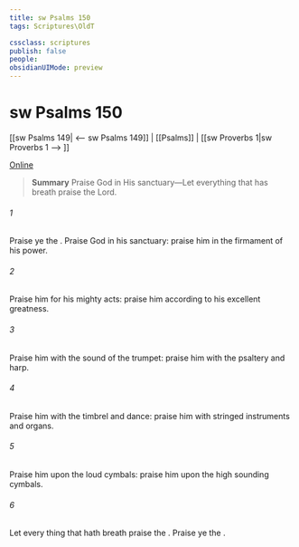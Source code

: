 ```yaml
---
title: sw Psalms 150
tags: Scriptures\OldT

cssclass: scriptures
publish: false
people:
obsidianUIMode: preview
---
```


# sw Psalms 150
[[sw Psalms 149| <-- sw Psalms 149]] | [[Psalms]] | [[sw Proverbs 1|sw Proverbs 1 --> ]]

[Online](https://churchofjesuschrist.org/study/scriptures/ot/ps/150?lang=eng)

> __Summary__
Praise God in His sanctuary—Let everything that has breath praise the Lord.

###### 1 
Praise ye the . Praise God in his sanctuary: praise him in the firmament of his power.

###### 2 
Praise him for his mighty acts: praise him according to his excellent greatness.

###### 3 
Praise him with the sound of the trumpet: praise him with the psaltery and harp.

###### 4 
Praise him with the timbrel and dance: praise him with stringed instruments and organs.

###### 5 
Praise him upon the loud cymbals: praise him upon the high sounding cymbals.

###### 6 
Let every thing that hath breath praise the . Praise ye the .

